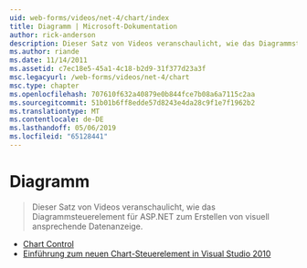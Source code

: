 ```yaml
---
uid: web-forms/videos/net-4/chart/index
title: Diagramm | Microsoft-Dokumentation
author: rick-anderson
description: Dieser Satz von Videos veranschaulicht, wie das Diagrammsteuerelement für ASP.NET zum Erstellen von visuell ansprechende Datenanzeige.
ms.author: riande
ms.date: 11/14/2011
ms.assetid: c7ec18e5-45a1-4c18-b2d9-31f377d23a3f
msc.legacyurl: /web-forms/videos/net-4/chart
msc.type: chapter
ms.openlocfilehash: 707610f632a40879e0b844fce7b08a6a7115c2aa
ms.sourcegitcommit: 51b01b6ff8edde57d8243e4da28c9f1e7f1962b2
ms.translationtype: MT
ms.contentlocale: de-DE
ms.lasthandoff: 05/06/2019
ms.locfileid: "65128441"
---
```

# <a name="chart"></a>Diagramm

> Dieser Satz von Videos veranschaulicht, wie das Diagrammsteuerelement für ASP.NET zum Erstellen von visuell ansprechende Datenanzeige.

- [Chart Control](aspnet-4-quick-hit-chart-control.md)
- [Einführung zum neuen Chart-Steuerelement in Visual Studio 2010](aspnet-4-how-do-i-introducing-the-new-chart-control-in-visual-studio-2010.md)
